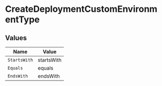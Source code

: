 # CreateDeploymentCustomEnvironmentType


## Values

| Name         | Value        |
| ------------ | ------------ |
| `StartsWith` | startsWith   |
| `Equals`     | equals       |
| `EndsWith`   | endsWith     |
